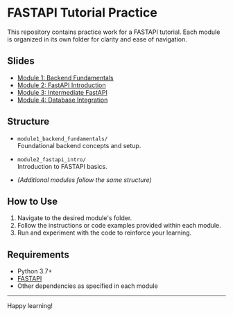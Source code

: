 # FASTAPI Tutorial Practice

This repository contains practice work for a FASTAPI tutorial. Each module is organized in its own folder for clarity and ease of navigation.
## Slides
- [Module 1: Backend Fundamentals](docs/module1_backend_fundamentals.md)
- [Module 2: FastAPI Introduction](docs/module2_getting_started_with_fastapi.md)
- [Module 3: Intermediate FastAPI](docs/module3_intermediate_fastapi.md)
- [Module 4: Database Integration](docs/module4_database_integration.md)
<!-- - [Module 5: Dependency Injection](docs/module5_dependency_injection.md) -->


## Structure

- `module1_backend_fundamentals/`  
    Foundational backend concepts and setup.

- `module2_fastapi_intro/`  
    Introduction to FASTAPI basics.

- *(Additional modules follow the same structure)*

## How to Use

1. Navigate to the desired module's folder.
2. Follow the instructions or code examples provided within each module.
3. Run and experiment with the code to reinforce your learning.

## Requirements

- Python 3.7+
- [FASTAPI](https://fastapi.tiangolo.com/)
- Other dependencies as specified in each module

---

Happy learning!
